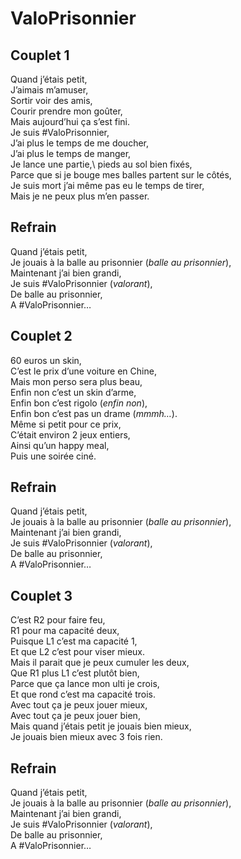 # ValoPrisonnier

## Couplet 1

Quand j’étais petit,\
J’aimais m’amuser,\
Sortir voir des amis,\
Courir prendre mon goûter,\
Mais aujourd’hui ça s’est fini.\
Je suis #ValoPrisonnier,\
J’ai plus le temps de me doucher,\
J’ai plus le temps de manger,\
Je lance une partie,\ pieds au sol bien fixés,\
Parce que si je bouge mes balles partent sur le côtés,\
Je suis mort j’ai même pas eu le temps de tirer,\
Mais je ne peux plus m’en passer.

## Refrain

Quand j’étais petit,\
Je jouais à la balle au prisonnier (_balle au prisonnier_),\
Maintenant j’ai bien grandi,\
Je suis #ValoPrisonnier (_valorant_),\
De balle au prisonnier,\
A #ValoPrisonnier…

## Couplet 2

60 euros un skin,\
C’est le prix d’une voiture en Chine,\
Mais mon perso sera plus beau,\
Enfin non c’est un skin d’arme,\
Enfin bon c’est rigolo (_enfin non_),\
Enfin bon c’est pas un drame (_mmmh…_).\
Même si petit pour ce prix,\
C’était environ 2 jeux entiers,\
Ainsi qu’un happy meal,\
Puis une soirée ciné.

## Refrain

Quand j’étais petit,\
Je jouais à la balle au prisonnier (_balle au prisonnier_),\
Maintenant j’ai bien grandi,\
Je suis #ValoPrisonnier (_valorant_),\
De balle au prisonnier,\
A #ValoPrisonnier…

## Couplet 3

C’est R2 pour faire feu,\
R1 pour ma capacité deux,\
Puisque L1 c’est ma capacité 1,\
Et que L2 c’est pour viser mieux.\
Mais il parait que je peux cumuler les deux,\
Que R1 plus L1 c’est plutôt bien,\
Parce que ça lance mon ulti je crois,\
Et que rond c’est ma capacité trois.\
Avec tout ça je peux jouer mieux,\
Avec tout ça je peux jouer bien,\
Mais quand j’étais petit je jouais bien mieux,\
Je jouais bien mieux avec 3 fois rien.

## Refrain

Quand j’étais petit,\
Je jouais à la balle au prisonnier (_balle au prisonnier_),\
Maintenant j’ai bien grandi,\
Je suis #ValoPrisonnier (_valorant_),\
De balle au prisonnier,\
A #ValoPrisonnier…
